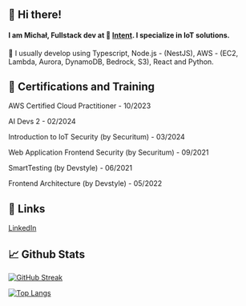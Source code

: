 ## 👋 Hi there!
<!-- Add a quick bio about you, use emojis to emphatize concepts -->
#### I am Michał, Fullstack dev at 🔴 [Intent](https://withintent.com). I specialize in IoT solutions.


<!-- List your skills, link them to their repository so it's easy to browse them -->
🔬 I usually develop using Typescript, Node.js - (NestJS), AWS - (EC2, Lambda, Aurora, DynamoDB, Bedrock, S3), React and Python.


## 🪪 Certifications and Training

AWS Certified Cloud Practitioner - 10/2023

AI Devs 2 - 02/2024 

Introduction to IoT Security (by Securitum) - 03/2024

Web Application Frontend Security (by Securitum) - 09/2021

SmartTesting (by Devstyle) - 06/2021

Frontend Architecture (by Devstyle) - 05/2022


## 🐝 Links
[LinkedIn](https://www.linkedin.com/in/michal-j/)


## 📈 Github Stats

[![GitHub Streak](http://github-readme-streak-stats.herokuapp.com?user=michal-janicki&theme=dark&hide_border=true)](https://git.io/streak-stats)

[![Top Langs](https://github-readme-stats.vercel.app/api/top-langs/?username=michal-janicki&count_private=true&hide=c)](https://github.com/matteocrippa)
